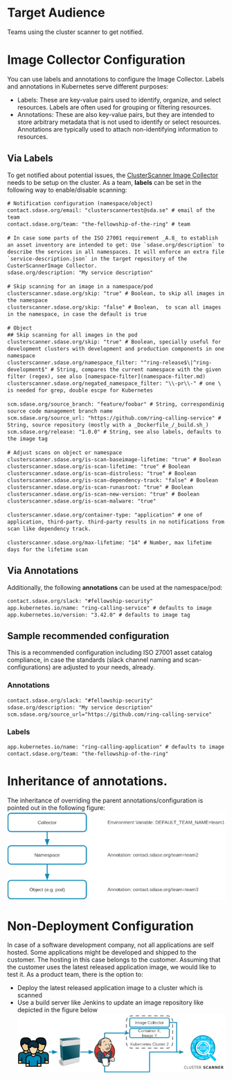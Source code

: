 # Target Audience
Teams using the cluster scanner to get notified.

# Image Collector Configuration
You can use labels and annotations to configure the Image Collector. Labels and annotations in Kubernetes serve different purposes:
- Labels: These are key-value pairs used to identify, organize, and select resources. Labels are often used for grouping or filtering resources.
- Annotations: These are also key-value pairs, but they are intended to store arbitrary metadata that is not used to identify or select resources. Annotations are typically used to attach non-identifying information to resources.
## Via Labels
To get notified about potential issues, the [ClusterScanner Image Collector](../../deployment/clusterscanner-image-collector.md) needs to be setup on the cluster.
As a team, **labels** can be set in the following way to enable/disable scanning:

```
# Notification configuration (namespace/object)
contact.sdase.org/email: "clusterscannertest@sda.se" # email of the team
contact.sdase.org/team: "the-fellowship-of-the-ring" # team

# In case some parts of the ISO 27001 requirement _A.8_ to establish an asset inventory are intended to get: Use `sdase.org/description` to describe the services in all namespaces. It will enforce an extra file `service-description.json` in the target repository of the CusterScannerImage Collector.
sdase.org/description: "My service description"

# Skip scanning for an image in a namespace/pod
clusterscanner.sdase.org/skip: "true" # Boolean, to skip all images in the namespace
clusterscanner.sdase.org/skip: "false" # Boolean,  to scan all images in the namespace, in case the default is true

# Object
## Skip scanning for all images in the pod
clusterscanner.sdase.org/skip: "true" # Boolean, specially useful for development clusters with development and production components in one namespace
clusterscanner.sdase.org/namespace_filter: "^ring-release$\|^ring-development$" # String, compares the current namespace with the given filter (regex), see also [namespace-filter](namespace-filter.md)
clusterscanner.sdase.org/negated_namespace_filter: "\\-pr\\-" # one \ is needed for grep, double escpe for Kubernetes

scm.sdase.org/source_branch: "feature/foobar" # String, correspondinig source code management branch name
scm.sdase.org/source_url: "https://github.com/ring-calling-service" # String, source repository (mostly with a _Dockerfile_/_build.sh_)
scm.sdase.org/release: "1.0.0" # String, see also labels, defaults to the image tag
  
# Adjust scans on object or namespace
clusterscanner.sdase.org/is-scan-baseimage-lifetime: "true" # Boolean
clusterscanner.sdase.org/is-scan-lifetime: "true" # Boolean
clusterscanner.sdase.org/is-scan-distroless: "true" # Boolean
clusterscanner.sdase.org/is-scan-dependency-track: "false" # Boolean
clusterscanner.sdase.org/is-scan-runasroot: "true" # Boolean
clusterscanner.sdase.org/is-scan-new-version: "true" # Boolean
clusterscanner.sdase.org/is-scan-malware: "true"

clusterscanner.sdase.org/container-type: "application" # one of application, third-party. third-party results in no notifications from scan like dependency track.

clusterscanner.sdase.org/max-lifetime: "14" # Number, max lifetime days for the lifetime scan
```

## Via Annotations

Additionally, the following **annotations** can be used at the namespace/pod:

```
contact.sdase.org/slack: "#fellowship-security" 
app.kubernetes.io/name: "ring-calling-service" # defaults to image
app.kubernetes.io/version: "3.42.0" # defaults to image tag
```

## Sample recommended configuration
This is a recommended configuration including ISO 27001 asset catalog compliance, in case the standards (slack channel naming and scan-configurations) are adjusted to your needs, already.

### Annotations
```
contact.sdase.org/slack: "#fellowship-security" 
sdase.org/description: "My service description"
scm.sdase.org/source_url="https://github.com/ring-calling-service"
```
### Labels
```
app.kubernetes.io/name: "ring-calling-application" # defaults to image
contact.sdase.org/team: "the-fellowship-of-the-ring"

```

# Inheritance of annotations.
The inheritance of overriding the parent annotations/configuration is pointed out in the following figure:
![inheritance](inheritance.png)

# Non-Deployment Configuration
In case of a software development company, not all applications are self hosted. Some applications might be developed and shipped to the customer. The hosting in this case belongs to the customer.
Assuming that the customer uses the latest released application image, we would like to test it.
As a product team, there is the option to:
* Deploy the latest released application image to a cluster which is scanned
* Use a build server like Jenkins to update an image repository like depicted in the figure below
![NonDeploymentBuild](latest-jenkins.png)
